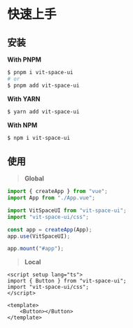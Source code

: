 # 快速上手

<BackTop />
<Watermark fullscreen content="Vit Space UI" />

## 安装

**With PNPM**

```bash
$ pnpm i vit-space-ui
# or
$ pnpm add vit-space-ui
```

**With YARN**

```bash
$ yarn add vit-space-ui
```

**With NPM**

```bash
$ npm i vit-space-ui
```

## 使用

> **Global**

```ts
import { createApp } from "vue";
import App from "./App.vue";

import VitSpaceUI from "vit-space-ui";
import "vit-space-ui/css";

const app = createApp(App);
app.use(VitSpaceUI);

app.mount("#app");
```

> **Local**

```vue
<script setup lang="ts">
import { Button } from "vit-space-ui";
import "vit-space-ui/css";
</script>

<template>
    <Button></Button>
</template>
```
